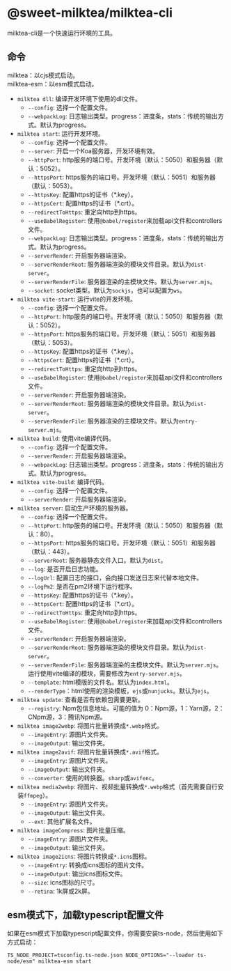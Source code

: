 # @sweet-milktea/milktea-cli

milktea-cli是一个快速运行环境的工具。

## 命令

milktea：以cjs模式启动。   
milktea-esm：以esm模式启动。

* `milktea dll`: 编译开发环境下使用的dll文件。
    * `--config`: 选择一个配置文件。
    * `--webpackLog`: 日志输出类型。progress：进度条，stats：传统的输出方式。默认为progress。
* `milktea start`: 运行开发环境。
    * `--config`: 选择一个配置文件。
    * `--server`: 开启一个Koa服务器，开发环境有效。
    * `--httpPort`: http服务的端口号。开发环境（默认：5050）和服务器（默认：5052）。
    * `--httpsPort`: https服务的端口号。开发环境（默认：5051）和服务器（默认：5053）。
    * `--httpsKey`: 配置https的证书（*.key）。
    * `--httpsCert`: 配置https的证书（*.crt）。
    * `--redirectToHttps`: 重定向http到https。
    * `--useBabelRegister`: 使用`@babel/register`来加载api文件和controllers文件。
    * `--webpackLog`: 日志输出类型。progress：进度条，stats：传统的输出方式。默认为progress。
    * `--serverRender`: 开启服务器端渲染。
    * `--serverRenderRoot`: 服务器端渲染的模块文件目录。默认为`dist-server`。
    * `--serverRenderFile`: 服务器渲染的主模块文件。默认为`server.mjs`。
    * `--socket`: socket类型。默认为`sockjs`，也可以配置为`ws`。
* `milktea vite-start`: 运行vite的开发环境。
    * `--config`: 选择一个配置文件。
    * `--httpPort`: http服务的端口号。开发环境（默认：5050）和服务器（默认：5052）。
    * `--httpsPort`: https服务的端口号。开发环境（默认：5051）和服务器（默认：5053）。
    * `--httpsKey`: 配置https的证书（*.key）。
    * `--httpsCert`: 配置https的证书（*.crt）。
    * `--redirectToHttps`: 重定向http到https。
    * `--useBabelRegister`: 使用`@babel/register`来加载api文件和controllers文件。
    * `--serverRender`: 开启服务器端渲染。
    * `--serverRenderRoot`: 服务器端渲染的模块文件目录。默认为`dist-server`。
    * `--serverRenderFile`: 服务器渲染的主模块文件。默认为`entry-server.mjs`。
* `milktea build`: 使用vite编译代码。
    * `--config`: 选择一个配置文件。
    * `--serverRender`: 开启服务器端渲染。
    * `--webpackLog`: 日志输出类型。progress：进度条，stats：传统的输出方式。默认为progress。
* `milktea vite-build`: 编译代码。
    * `--config`: 选择一个配置文件。
    * `--serverRender`: 开启服务器端渲染。
* `milktea server`: 启动生产环境的服务器。
    * `--config`: 选择一个配置文件。
    * `--httpPort`: http服务的端口号。开发环境（默认：5050）和服务器（默认：80）。
    * `--httpsPort`: https服务的端口号。开发环境（默认：5051）和服务器（默认：443）。
    * `--serverRoot`: 服务器静态文件入口。默认为`dist`。
    * `--log`: 是否开启日志功能。
    * `--logUrl`: 配置日志的接口，会向接口发送日志来代替本地文件。
    * `--logPm2`: 是否在pm2环境下运行程序。
    * `--httpsKey`: 配置https的证书（*.key）。
    * `--httpsCert`: 配置https的证书（*.crt）。
    * `--redirectToHttps`: 重定向http到https。
    * `--useBabelRegister`: 使用`@babel/register`来加载api文件和controllers文件。
    * `--serverRender`: 开启服务器端渲染。
    * `--serverRenderRoot`: 服务器端渲染的模块文件目录。默认为`dist-server`。 
    * `--serverRenderFile`: 服务器端渲染的主模块文件。默认为`server.mjs`。运行使用vite编译的模块，需要修改为`entry-server.mjs`。
    * `--template`: html模版的文件名。默认为`index.html`。
    * `--renderType`：html使用的渲染模板，`ejs`或`nunjucks`。默认为`ejs`。
* `milktea update`: 查看是否有依赖包需要更新。
    * `--registry`: Npm包信息地址。可能的值为 0：Npm源，1：Yarn源，2：CNpm源，3：腾讯Npm源。
* `milktea image2webp`: 将图片批量转换成`*.webp`格式。
    * `--imageEntry`: 源图片文件夹。
    * `--imageOutput`: 输出文件夹。
* `milktea image2avif`: 将图片批量转换成`*.avif`格式。
    * `--imageEntry`: 源图片文件夹。
    * `--imageOutput`: 输出文件夹。
    * `--converter`: 使用的转换器。`sharp`或`avifenc`。
* `milktea media2webp`: 将图片、视频批量转换成`*.webp`格式（首先需要自行安装`ffmpeg`）。
    * `--imageEntry`: 源图片文件夹。
    * `--imageOutput`: 输出文件夹。
    * `--ext`: 其他扩展名文件。
* `milktea imageCompress`: 图片批量压缩。
    * `--imageEntry`: 源图片文件夹。
    * `--imageOutput`: 输出文件夹。
* `milktea image2icns`: 将图片转换成`*.icns`图标。
    * `--imageEntry`: 转换成icns图标的图片文件。
    * `--imageOutput`: 输出icns图标文件。
    * `--size`: icns图标的尺寸。
    * `--retina`: 1k屏或2k屏。
  
## esm模式下，加载typescript配置文件

如果在esm模式下加载typescript配置文件，你需要安装ts-node，然后使用如下方式启动：

```shell
TS_NODE_PROJECT=tsconfig.ts-node.json NODE_OPTIONS="--loader ts-node/esm" milktea-esm start
```